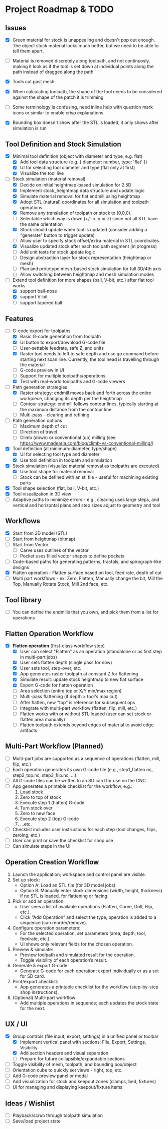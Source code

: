 # Project Roadmap & TODO

## Issues
- [x] Green material for stock is unappealing and doesn't pop out enough. The object stock material looks much better, but we need to be able to tell them apart.
- [ ] Material is removed discretely along toolpath, and not continuosly, making it look as if the tool is set down at individual points along the path instead of dragged along the path
- [x] Tools cut past mesh
- [x] When calculating toolpath, the shape of the tool needs to be considered against the shape of the patch it is trimming
- [ ] Some terminology is confusing, need inline help with question mark icons or similar to enable crisp explanations 
- [x] Bounding box doesn't show after the STL is loaded, it only shows after simulation is run


## Tool Definition and Stock Simulation

- [x] Minimal tool definition (object with diameter and type, e.g. flat)
  - [x] Add tool data structure (e.g. { diameter: number, type: 'flat' })
  - [x] UI for selecting tool diameter and type (flat only at first)
  - [x] Visualize the tool live

- [ ] Stock simulation (material removal)
  - [x] Decide on initial heightmap-based simulation for 2.5D
  - [x] Implement stock_heightmap data structure and update logic
  - [x] Simulate material removal for flat endmill using heightmap
  - [x] Adopt STL (natural) coordinates for all simulation and toolpath operations.
  - [x] Remove any translation of toolpath or stock to (0,0,0).
  - [ ] Selectable which way is down (+/- x, y or z) since not all STL have the same orientation
  - [x] Stock should update when tool is updated (consider adding a "generate" button to trigger update)
  - [ ] Allow user to specify stock offset/extra material in STL coordinates.
  - [x] Visualize updated stock after each toolpath segment (in progress)
  - [ ] Add unit tests for stock update logic
  - [ ] Design abstraction layer for stock representation (heightmap or mesh)
  - [ ] Plan and prototype mesh-based stock simulation for full 3D/4th axis
  - [ ] Allow switching between heightmap and mesh simulation modes

- [ ] Extend tool definition for more shapes (ball, V-bit, etc.) after flat tool works
  - [x] support ball-nose
  - [x] support V-bit
  - [ ] support tapered ball

## Features
- [ ] G-code export for toolpaths
  - [x] Basic G-code generation from toolpath
  - [x] UI button to export/download G-code file
  - [ ] User-settable feedrate, safe Z, and units
  - [x] Raster tool needs to left to safe depth and use go command before starting next scan line. Currently, the tool head is travelling through the material
  - [ ] G-code preview in UI
  - [ ] Support for multiple toolpaths/operations
  - [x] Test with real-world toolpaths and G-code viewers

- [ ] Path generation strategies
  - [x] Raster strategy: endmill moves back and forth across the entire workpiece, changing its depth per the heightmap
  - [ ] Contour strategy: endmill follows contour lines, typically starting at the maximum distance from the contour line
  - [ ] Multi-pass - clearing and refining

- [ ] Path generation options
  - [ ] Maximum depth of cut
  - [ ] Direction of travel
  - [ ] Climb (down) or conventional (up) milling (see https://www.madearia.com/blog/climb-vs-conventional-milling/)

- [x] Tool definition (at minimum: diameter, type/shape)
  - [x] UI for selecting tool type and diameter
  - [x] Use tool definition in toolpath and simulation

- [x] Stock simulation (visualize material removal as toolpaths are executed)
  - [x] Use tool shape for material removal
  - [ ] Stock can be defined with an stl file - useful for machining existing parts

- [x] Tool shape selection (flat, ball, V-bit, etc.)
- [x] Tool visualization in 3D view
- [ ] Adaptive paths to minimize errors - e.g., clearing uses large steps, and vertical and horizontal plans and step sizes adjust to geometry and tool

## Workflows
- [x] Start from 3D model (STL)
- [ ] Start from heightmap (bitmap)
- [ ] Start from Vector
    - [ ] Carve uses outlines of the vector
    - [ ] Pocket uses filled vector shapes to define pockets
- [ ] Code-based paths for generating patterns, fractals, and spirograph-like designs
- [x] Flatten operation - Flatten surface based on tool, feed rate, depth of cut
- [ ] Multi part workflows - ex: Zero, Flatten, Manually change the bit, Mill the Top, Manually Rotate Stock, Mill 2nd face, etc.

## Tool library
- [ ] You can define the endmills that you own, and pick them from a list for operations

## Flatten Operation Workflow

- [x] **Flatten operation** (first-class workflow step)
  - [x] User can select "Flatten" as an operation (standalone or as first step in multi-part jobs)
  - [x] User sets flatten depth (single pass for now)
  - [x] User sets tool, step-over, etc.
  - [x] App generates raster toolpath at constant Z for flattening
  - [x] Simulate result: update stock heightmap to new flat surface
  - [x] Export G-code for flatten operation
  - [ ] Area selection (entire top or X/Y min/max region)
  - [ ] Multi-pass flattening (if depth > tool's max cut)
  - [ ] After flatten, new "top" is reference for subsequent ops
  - [ ] Integrate with multi-part workflow (flatten, flip, mill, etc.)
  - [ ] Flatten works with or without STL loaded (user can set stock or flatten area manually)
  - [ ] Flatten toolpath extends beyond edges of material to avoid edge artifacts

## Multi-Part Workflow (Planned)

- [ ] Multi-part jobs are supported as a sequence of operations (flatten, mill, flip, etc.)
- [ ] Each operation generates its own G-code file (e.g., step1_flatten.nc, step2_top.nc, step3_flip.nc, ...)
- [ ] All G-code files can be written to an SD card for use on the CNC
- [ ] App generates a printable checklist for the workflow, e.g.:
  1. Load stock
  2. Zero to top of stock
  3. Execute step 1 (flatten) G-code
  4. Turn stock over
  5. Zero to new face
  6. Execute step 2 (top) G-code
  7. ...etc.
- [ ] Checklist includes user instructions for each step (tool changes, flips, zeroing, etc.)
- [ ] User can print or save the checklist for shop use
- [ ] Can simulate steps in the UI

## Operation Creation Workflow

1. Launch the application; workspace and control panel are visible.
2. Set up stock:
   - Option A: Load an STL file (for 3D model jobs).
   - Option B: Manually enter stock dimensions (width, height, thickness) if no STL is loaded, for flattening or facing.
3. Pick or add an operation:
   - User sees a list of available operations (Flatten, Carve, Drill, Flip, etc.).
   - Click “Add Operation” and select the type; operation is added to a sequence (can reorder/remove).
4. Configure operation parameters:
   - For the selected operation, set parameters (area, depth, tool, feedrate, etc.).
   - UI shows only relevant fields for the chosen operation.
5. Preview & simulate:
   - Preview toolpath and simulated result for the operation.
   - Toggle visibility of each operation’s result.
6. Generate & export G-code:
   - Generate G-code for each operation; export individually or as a set for SD card.
7. Print/export checklist:
   - App generates a printable checklist for the workflow (step-by-step shop instructions).
8. (Optional) Multi-part workflow:
   - Add multiple operations in sequence; each updates the stock state for the next.

## UX / UI
- [x] Group controls (file input, export, settings) in a unified panel or toolbar
  - [x] Implement vertical panel with sections: File, Export, Settings, Visibility
  - [x] Add section headers and visual separation
  - [ ] Prepare for future collapsible/expandable sections
- [ ] Toggle visibility of mesh, toolpath, and bounding box/object
- [ ] Orientation cube to quickly set views - right, top, etc.
- [ ] Add G-code preview panel or modal
- [ ] Add visualization for stock and keepout zones (clamps, bed, fixtures)
- [ ] UI for managing and displaying keepout/fixture items

## Ideas / Wishlist
- [ ] Playback/scrub through toolpath simulation
- [ ] Save/load project state
